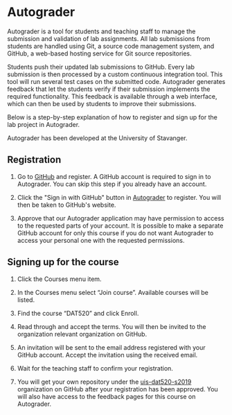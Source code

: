 # Autograder

Autograder is a tool for students and teaching staff to manage the submission
and validation of lab assignments. All lab submissions from students are
handled using Git, a source code management system, and GitHub, a web-based
hosting service for Git source repositories.

Students push their updated lab submissions to GitHub. Every lab submission is
then processed by a custom continuous integration tool. This tool will run
several test cases on the submitted code. Autograder generates feedback that
let the students verify if their submission implements the required
functionality. This feedback is available through a web interface, which can
then be used by students to improve their submissions.

Below is a step-by-step explanation of how to register and sign up for the lab
project in Autograder.

Autograder has been developed at the University of Stavanger.

## Registration

1. Go to [GitHub](http://github.com) and register. A GitHub account is required
   to sign in to Autograder. You can skip this step if you already have an
   account.

2. Click the "Sign in with GitHub" button in
   [Autograder](http://ag3.ux.uis.no) to register. You will then be
   taken to GitHub's website.

3. Approve that our Autograder application may have permission to access to the
   requested parts of your account. It is possible to make a separate GitHub
   account for only this course if you do not want Autograder to access your
   personal one with the requested permissions.

## Signing up for the course

1. Click the Courses menu item.

2. In the Courses menu select “Join course”. Available courses will be listed.

3. Find the course “DAT520” and click Enroll.

4. Read through and accept the terms. You will then be invited to the
   organization relevant organization on GitHub.

5. An invitation will be sent to the email address registered with your GitHub
   account. Accept the invitation using the received email.

6. Wait for the teaching staff to confirm your registration.

7. You will get your own repository under the
   [uis-dat520-s2019](github.com/uis-dat520-s2019) organization on
   GitHub after your registration has been approved. You will also have access
   to the feedback pages for this course on Autograder.
